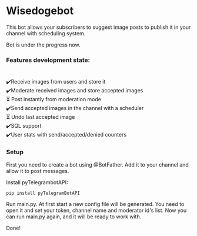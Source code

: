 # Wisedogebot  
  

This bot allows your subscribers to suggest image posts to publish it in your channel with scheduling system.  
  

Bot is under the progress now. 




### Features development state:  
# 
✔️Receive images from users and store it  
✔️Moderate received images and store accepted images  
⏳ Post instantly from moderation mode  
✔️Send accepted images in the channel with a scheduler  
⏳ Undo last accepted image  
✔️SQL support  
✔️User stats with send/accepted/denied counters  
  
  



### Setup
First you need to create a bot using @BotFather. Add it to your channel and allow it to post messages.

Install pyTelegrambotAPI:
```
pip install pyTelegramBotAPI
```

Run main.py. At first start a new config file will be generated. You need to open it and set your token, channel name and moderator id's list.
Now you can run main.py again, and it will be ready to work with.

Done!


